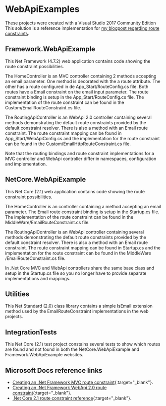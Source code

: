 # WebApiExamples

These projects were created with a Visual Studio 2017 Community Edition 
This solution is a reference implementation for [my blogpost regarding route constraints](https://samanthaneilen.github.io/2018/10/09/using-route-constraints.html "blogpost regarding route constraints").


## Framework.WebApiExample

This Net Framework (4.7.2) web application contains code showing the route constraint possibilities. 

The HomeController is an MVC controller containing 2 methods accepting an email parameter. One method is decorated with the a route attribute. The other has a route configured in de App_Start/RouteConfig.cs file.
Both routes have a Email constraint on the email input parameter. The route constraint binding is setup in the App_Start/RouteConfig.cs file. The implementation of the route constraint can be found in the Custom/EmailRouteConstraint.cs file.

The RoutingApiController is an WebApi 2.0 controller containing several methods demonstrating the default route constraints provided by the default constraint resolver. There is also a method with an Email route constraint. The route constraint mapping can be found in App_Start/WebApiConfig.cs and the implementation for the route constraint can be found in the Custom/EmailHttpRouteConstraint.cs file.

Note that the routing bindings and route constraint implementations for a MVC controller and WebApi controller differ in namespaces, configuration and implementation.

## NetCore.WebApiExample

This Net Core (2.1) web application contains code showing the route constraint possibilities. 

The HomeController is an controller containing a method accepting an email parameter. The Email route constraint binding is setup in the Startup.cs file. The implementation of the route constraint can be found in the MiddleWare/EmailRouteConstraint.cs file.

The RoutingApiController is an WebApi controller containing several methods demonstrating the default route constraints provided by the default constraint resolver. There is also a method with an Email route constraint. The route constraint mapping can be found in Startup.cs and the implementation for the route constraint can be found in the MiddleWare /EmailRouteConstraint.cs file.

In .Net Core MVC and WebApi controllers share the same base class and setup in the Startup.cs file so you no longer have to provide separate implementations and mappings.

## Utilities

This Net Standard (2.0) class library contains a simple IsEmail extension method used by the EmailRouteConstraint implementations in the web projects. 

## IntegrationTests

This Net Core (2.1) test project constains several tests to show which routes are found and not found in both the NetCore.WebApiExample and Framework.WebApiExample websites.

## Microsoft Docs reference links

- [Creating an .Net Framework MVC route constraint](https://docs.microsoft.com/en-us/aspnet/mvc/overview/older-versions-1/controllers-and-routing/creating-a-route-constraint-cs "Creating an .Net Framework MVC route constraint"){:target="_blank"}.
- [Creating an .Net Framework WebApi 2.0 route constraint](https://docs.microsoft.com/en-us/aspnet/web-api/overview/web-api-routing-and-actions/attribute-routing-in-web-api-2#route-constraints "Creating an .Net Framework WebApi 2.0 route constraint"){:target="_blank"}.
- [.Net Core 2.1 route constraint reference](https://docs.microsoft.com/en-us/aspnet/core/fundamentals/routing?view=aspnetcore-2.1#route-constraint-reference ".Net Core 2.1 route constraint reference"){:target="_blank"}.